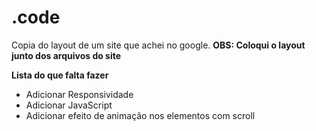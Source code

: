 # .code
Copia do layout de um site que achei no google. **OBS: Coloqui o layout junto dos arquivos do site**

**Lista do que falta fazer**
- Adicionar Responsividade
- Adicionar JavaScript
- Adicionar efeito de animação nos elementos com scroll 
